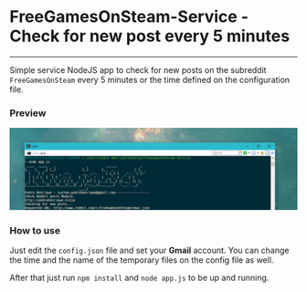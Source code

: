 # FreeGamesOnSteam-Service - Check for new post every 5 minutes
---
Simple service NodeJS app to check for new posts on the subreddit `FreeGamesOnSteam` every 5 minutes or the time defined on the configuration file.

### Preview

![Preview](https://raw.githubusercontent.com/systemmovie/FreeGamesOnSteam-Service/master/preview.png)

### How to use
Just edit the `config.json` file and set your **Gmail** account. You can change the time and the name of the temporary files on the config file as well.

After that just run `npm install` and `node app.js` to be up and running.
